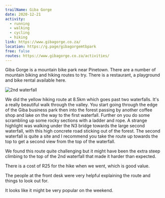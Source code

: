 ```yaml
---
trailName: Giba Gorge
date: 2020-12-21
activity:
  - running
  - walking
  - cycling
  - hiking
link: https://www.gibagorge.co.za/
location: https://g.page/gibagorgemtbpark
free: false
routes: https://www.gibagorge.co.za/activities/
---
```


Giba Gorge is a mountain bike park near Pinetown. There are a number of mountain biking and hiking routes to try. There is a restaurant, a playground and bike rental available here.

![2nd waterfall](gibagorge.jpg)

We did the yellow hiking route at 8.5km which goes past two waterfalls. It's a really beautiful walk through the valley. You start going through the edge of the Giba business park then into the forest passing by another coffee shop and lake on the way to the first waterfall. Further on you do some scrambling up some rocky sections with a ladder and rope. A strange highlight was walking under the N3 bridge towards the large second waterfall, with this high concrete road sticking out of the forest. The second waterfall is quite a site and I recommend you take the route up towards the top to get a second view from the top of the waterfall.

We found this route quite challenging but it might have been the extra steep climbing to the top of the 2nd waterfall that made it harder than expected. 

There is a cost of R25 for the hike when we went, which is good value.

The people at the front desk were very helpful explaining the route and things to look out for.

It looks like it might be very popular on the weekend.



